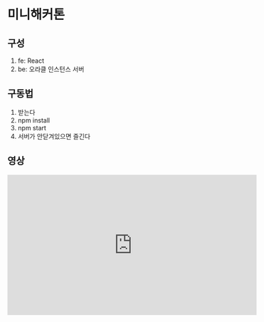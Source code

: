 # 미니해커톤

## 구성

1. fe: React
2. be: 오라클 인스턴스 서버

## 구동법

1. 받는다
2. npm install
3. npm start
4. 서버가 안닫겨있으면 즐긴다

## 영상

<iframe width="560" height="315" src="https://www.youtube.com/embed/YQK4hE1qtlk" title="YouTube video player" frameborder="0" allow="accelerometer; autoplay; clipboard-write; encrypted-media; gyroscope; picture-in-picture" allowfullscreen></iframe>